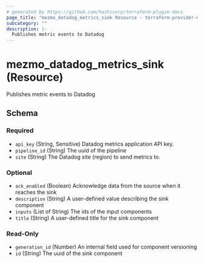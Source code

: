 ```yaml
---
# generated by https://github.com/hashicorp/terraform-plugin-docs
page_title: "mezmo_datadog_metrics_sink Resource - terraform-provider-mezmo"
subcategory: ""
description: |-
  Publishes metric events to Datadog
---
```


# mezmo_datadog_metrics_sink (Resource)

Publishes metric events to Datadog



<!-- schema generated by tfplugindocs -->
## Schema

### Required

- `api_key` (String, Sensitive) Datadog metrics application API key.
- `pipeline_id` (String) The uuid of the pipeline
- `site` (String) The Datadog site (region) to send metrics to.

### Optional

- `ack_enabled` (Boolean) Acknowledge data from the source when it reaches the sink
- `description` (String) A user-defined value describing the sink component
- `inputs` (List of String) The ids of the input components
- `title` (String) A user-defined title for the sink component

### Read-Only

- `generation_id` (Number) An internal field used for component versioning
- `id` (String) The uuid of the sink component


